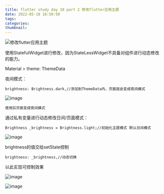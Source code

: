 ```yaml
---
title: flutter study day 10 part 2 修改flutter应用主题
date: 2022-05-18 16:50:50
tags:
categories:
thumbnail:
---
```


![修改flutter应用主题](https://res.craft.do/user/full/95b613cb-a607-3458-0fba-b0ca77de5993/doc/CE46EE30-54D0-40B0-88C5-80358654CC6A/F47C5F88-5FF8-4F35-AD76-C03135792B94_2/zPnDUn1m2TixgUq2efJpdi7Mf2VCsBQhFKwoudU0FQUz/Image.png)
<!-- more -->
使用StatefulWidget进行修改，因为StateLessWidget不具备对组件进行动态修改的能力。

Material > theme: ThemeData

夜间模式：

	brightness: Brightness.dark,//添加到ThemeData内，页面就会变成夜间模式

![image](https://res.craft.do/user/full/95b613cb-a607-3458-0fba-b0ca77de5993/doc/CE46EE30-54D0-40B0-88C5-80358654CC6A/F47C5F88-5FF8-4F35-AD76-C03135792B94_2/zPnDUn1m2TixgUq2efJpdi7Mf2VCsBQhFKwoudU0FQUz/Image.png)

	使用后页面变成夜间模式

通过私有变量进行动态修改日间/页面模式：

	Brightness _brightness = Brightness.light;//初始化主题模式 默认日间模式

![image](https://res.craft.do/user/full/95b613cb-a607-3458-0fba-b0ca77de5993/doc/CE46EE30-54D0-40B0-88C5-80358654CC6A/C4C919D0-C805-4F51-A5BA-E3AD8B90A2A5_2/yZdeG023JFiPSzK4hwbdMrbYXr04lUmTPtn3ECldkoIz/Image.png)

brightness的值交给setState控制

	brightness: _brightness,//动态切换

以此实现可控制效果

![image](https://res.craft.do/user/full/95b613cb-a607-3458-0fba-b0ca77de5993/doc/CE46EE30-54D0-40B0-88C5-80358654CC6A/6E93ADF7-69D1-476C-8ED4-1F2A6B045CF6_2/8gTOz8GDrIg6nFzlpj7ND2Tyj9Ajbv18iwisRHKZGUQz/Image.png)

![image](https://res.craft.do/user/full/95b613cb-a607-3458-0fba-b0ca77de5993/doc/CE46EE30-54D0-40B0-88C5-80358654CC6A/8D64F901-C436-432E-92A7-C5FAC9FE9280_2/VyUfDqixfy78kdR6slQdHNZHPzwlOvmSKKf6yJZeQrwz/Image.png)
